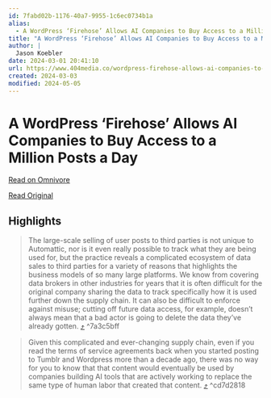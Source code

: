 ```yaml
---
id: 7fabd02b-1176-40a7-9955-1c6ec0734b1a
alias:
  - A WordPress ‘Firehose’ Allows AI Companies to Buy Access to a Million Posts a Day
title: "A WordPress ‘Firehose’ Allows AI Companies to Buy Access to a Million Posts a Day"
author: |
  Jason Koebler
date: 2024-03-01 20:41:10
url: https://www.404media.co/wordpress-firehose-allows-ai-companies-to-buy-access-to-a-million-posts-a-day/
created: 2024-03-03
modified: 2024-05-05
---
```


# A WordPress ‘Firehose’ Allows AI Companies to Buy Access to a Million Posts a Day

[Read on Omnivore](https://omnivore.app/me/a-word-press-firehose-allows-ai-companies-to-buy-access-to-a-mil-18dfbbfd715)

[Read Original](https://www.404media.co/wordpress-firehose-allows-ai-companies-to-buy-access-to-a-million-posts-a-day/)

## Highlights

> The large-scale selling of user posts to third parties is not unique to Automattic, nor is it even really possible to track what they are being used for, but the practice reveals a complicated ecosystem of data sales to third parties for a variety of reasons that highlights the business models of so many large platforms. We know from covering data brokers in other industries for years that it is often difficult for the original company sharing the data to track specifically how it is used further down the supply chain. It can also be difficult to enforce against misuse; cutting off future data access, for example, doesn’t always mean that a bad actor is going to delete the data they’ve already gotten. [⤴️](https://omnivore.app/me/a-word-press-firehose-allows-ai-companies-to-buy-access-to-a-mil-18dfbbfd715#7a3c5bff-d9f4-4099-858c-29ec2d5b116d)  ^7a3c5bff

> Given this complicated and ever-changing supply chain, even if you read the terms of service agreements back when you started posting to Tumblr and Wordpress more than a decade ago, there was no way for you to know that that content would eventually be used by companies building AI tools that are actively working to replace the same type of human labor that created that content. [⤴️](https://omnivore.app/me/a-word-press-firehose-allows-ai-companies-to-buy-access-to-a-mil-18dfbbfd715#cd7d2818-406c-49e2-ade7-3b386460da86)  ^cd7d2818

